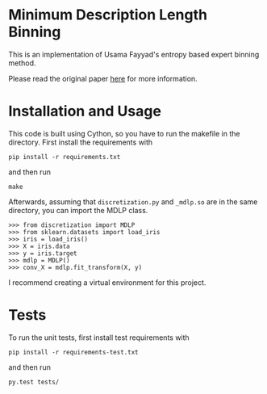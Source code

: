 # Minimum Description Length Binning

This is an implementation of Usama Fayyad's entropy based
expert binning method.

Please read the original paper
<a href="http://sci2s.ugr.es/keel/pdf/algorithm/congreso/fayyad1993.pdf">here</a>
for more information.

# Installation and Usage

This code is built using Cython, so you have to run the makefile
in the directory.  First install the requirements with

```
pip install -r requirements.txt
```

and then run

```
make
```

Afterwards, assuming that `discretization.py` and `_mdlp.so` are in the
same directory, you can import the MDLP class.

```
>>> from discretization import MDLP
>>> from sklearn.datasets import load_iris
>>> iris = load_iris()
>>> X = iris.data
>>> y = iris.target
>>> mdlp = MDLP()
>>> conv_X = mdlp.fit_transform(X, y)
```

I recommend creating a virtual environment for this project.

# Tests

To run the unit tests, first install test requirements with

```
pip install -r requirements-test.txt
```

and then run

```
py.test tests/
```

